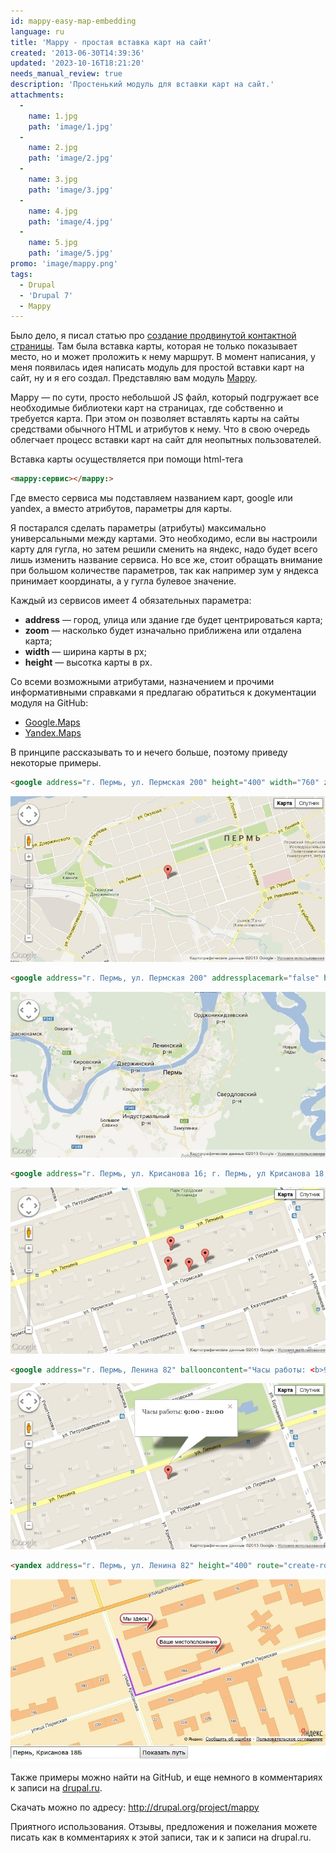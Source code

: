 ```yaml
---
id: mappy-easy-map-embedding
language: ru
title: 'Mappy - простая вставка карт на сайт'
created: '2013-06-30T14:39:36'
updated: '2023-10-16T18:21:20'
needs_manual_review: true
description: 'Простенький модуль для вставки карт на сайт.'
attachments:
  -
    name: 1.jpg
    path: 'image/1.jpg'
  -
    name: 2.jpg
    path: 'image/2.jpg'
  -
    name: 3.jpg
    path: 'image/3.jpg'
  -
    name: 4.jpg
    path: 'image/4.jpg'
  -
    name: 5.jpg
    path: 'image/5.jpg'
promo: 'image/mappy.png'
tags:
  - Drupal
  - 'Drupal 7'
  - Mappy
---
```


Было дело, я писал статью про [создание продвинутой контактной страницы](/node/37). Там была вставка карты, которая не только показывает место, но и может проложить к нему маршрут. В момент написания, у меня появилась идея написать модуль для простой вставки карт на сайт, ну и я его создал. Представляю вам модуль [Mappy](https://drupal.org/project/Mappy).

Mappy — по сути, просто небольшой JS файл, который подгружает все необходимые библиотеки карт на страницах, где собственно и требуется карта. При этом он позволяет вставлять карты на сайты средствами обычного HTML и атрибутов к нему. Что в свою очередь облегчает процесс вставки карт на сайт для неопытных пользователей.

Вставка карты осуществляется при помощи html-тега 


~~~html
<mappy:сервис></mappy:>
~~~

Где вместо сервиса мы подставляем названием карт, google или yandex, а вместо атрибутов, параметры для карты.

Я постарался сделать параметры (атрибуты) максимально универсальными между картами. Это необходимо, если вы настроили карту для гугла, но затем решили сменить на яндекс, надо будет всего лишь изменить название сервиса. Но все же, стоит обращать внимание при большом количестве параметров, так как например зум у яндекса принимает координаты, а у гугла булевое значение.

Каждый из сервисов имеет 4 обязательных параметра:

- **address** — город, улица или здание где будет центрироваться карта;
- **zoom** — насколько будет изначально приближена или отдалена карта;
- **width** — ширина карты в px;
- **height** — высотка карты в px.

Со всеми возможными атрибутами, назначением и прочими информативными справками я предлагаю обратиться к документации модуля на GitHub:

- [Google.Maps](https://github.com/Niklan/Mappy/wiki/ru_Google.Maps)
- [Yandex.Maps](https://github.com/Niklan/Mappy/wiki/ru_Yandex.Maps)

В принципе рассказывать то и нечего больше, поэтому приведу некоторые примеры.

~~~html {"header":"Пример 1"}
<google address="г. Пермь, ул. Пермская 200" height="400" width="760" zoom="14"></google>
~~~

![Пример №1](image/1%20(4).jpg)

~~~html {"header":"Пример 2"}
<google address="г. Пермь, ул. Пермская 200" addressplacemark="false" height="400" maptypecontrol="false" streetviewcontrol="false" width="760" zoom="10" zoomcontrol="false"></google>
~~~

![Пример №2](image/2%20(4).jpg)

~~~html {"header":"Пример 3"}
<google address="г. Пермь, ул. Крисанова 16; г. Пермь, ул Крисанова 18; г. Пермь, Ленина 82; г. Пермь, ул Крисанова 18Б" height="400" width="760" zoom="16"></google>
~~~

![Пример №3](image/3%20(4).jpg)

~~~html {"header":"Пример 4"}
<google address="г. Пермь, Ленина 82" ballooncontent="Часы работы: <b>9:00 — 21:00</b>" height="400" width="760" zoom="16"></google>
~~~

![Пример №4](image/4%20(2).jpg)

~~~html {"header":"Пример 5"}
<yandex address="г. Пермь, ул. Ленина 82" height="400" route="create-route,route-start" width="760" zoom="16"></yandex><input id="route-start" type="text" value="Пермь, "></input><input id="create-route" type="button" value="Показать путь"></input>
~~~

![Пример №5](image/5%20(2).jpg)

Также примеры можно найти на GitHub, и еще немного в комментариях к записи на [drupal.ru](http://www.drupal.ru/node/100306).

Скачать можно по адресу: <http://drupal.org/project/mappy>

Приятного использования. Отзывы, предложения и пожелания можете писать как в комментариях к этой записи, так и к записи на drupal.ru.
